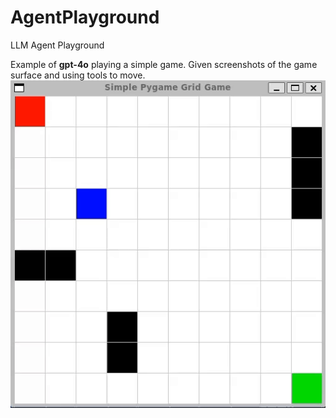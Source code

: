 # AgentPlayground
LLM Agent Playground

Example of **gpt-4o** playing a simple game. Given screenshots of the game surface and using tools to move.
![gpt-4o playing a game](./readme_assets/game_recording.gif)